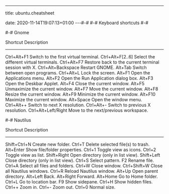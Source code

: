---
title: ubuntu.cheatsheet

date: 2020-11-14T19:07:13+01:00
---#-#
#-# Keyboard shortcuts
#-#

#-# Gnome

Shortcut              Description
--------              -----------
Ctrl+Alt+F1           Switch to the first virtual terminal.
Ctrl+Alt+F[2..6]      Select the different virtual terminals.
Ctrl+Alt+F7           Restore back to the current terminal session with X.
Ctrl+Alt+Backspace    Restart GNOME.
Alt+Tab               Switch between open programs.
Ctrl+Alt+L            Lock the screen.
Alt+F1                Open the Applications menu.
Alt+F2                Open the Run Application dialog box.
Alt+F3                Open the Deskbar Applet.
Alt+F4                Close the current window.
Alt+F5                Unmaximize the current window.
Alt+F7                Move the current window.
Alt+F8                Resize the current window.
Alt+F9                Minimize the current window.
Alt+F10               Maximize the current window.
Alt+Space             Open the window menu.
Ctrl+Alt++            Switch to next X resolution.
Ctrl+Alt+-            Switch to previous X resolution.
Ctrl+Alt+Left/Right   Move to the next/previous workspace.


#-# Nautilus

Shortcut              Description
--------              -----------
Shift+Ctrl+N          Create new folder.
Ctrl+T                Delete selected file(s) to trash.
Alt+Enter             Show file/folder properties.
Ctrl+1                Toggle view as icons.
Ctrl+2                Toggle view as list.
Shift+Right           Open directory (only in list view).
Shift+Left            Close directory (only in list view).
Ctrl+S                Select pattern.
F2                    Rename file.
Ctrl+A                Select all files and folders.
Ctrl+W                Close window.
Ctrl+Shift+W          Close all Nautilus windows.
Ctrl+R                Reload Nautilus window.
Alt+Up                Open parent directory.
Alt+Left              Back.
Alt+Right             Forward.
Alt+Home              Go to Home folder.
Ctrl+L                Go to location bar.
F9                    Show sidepane.
Ctrl+H                Show hidden files.
Ctrl++                Zoom in.
Ctrl+-                Zoom out.
Ctrl+0                Normal size.



